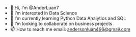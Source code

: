 - 👋 Hi, I’m @AnderLuan7
- 👀 I’m interested in Data Science
- 🌱 I’m currently learning Python Data Analytics and SQL
- 💞️ I’m looking to collaborate on business projects
- 📫 How to reach me email: andersonluan496@gmail.com

<!---
AnderLuan7/AnderLuan7 is a ✨ special ✨ repository because its `README.md` (this file) appears on your GitHub profile.
You can click the Preview link to take a look at your changes.
--->
